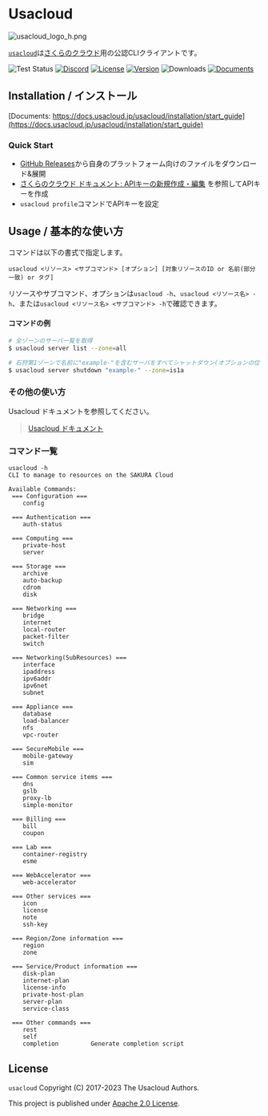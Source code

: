 # Usacloud

![usacloud_logo_h.png](usacloud_logo_h.png)

[`usacloud`](https://github.com/sacloud/usacloud)は[さくらのクラウド](http://cloud.sakura.ad.jp/index.html)用の公認CLIクライアントです。  

![Test Status](https://github.com/sacloud/usacloud/workflows/Tests/badge.svg)
[![Discord](https://img.shields.io/badge/Discord-SAKURA%20Users-blue)](https://discord.gg/yUEDN8hbMf)
[![License](https://img.shields.io/github/license/sacloud/usacloud)](LICENSE.txt)
[![Version](https://img.shields.io/github/v/tag/sacloud/usacloud)](https://github.com/sacloud/usacloud/releases/latest)
![Downloads](https://img.shields.io/github/downloads/sacloud/usacloud/total)
[![Documents](https://img.shields.io/badge/docs-Documents%20%20for%20Usacloud-green)](https://docs.usacloud.jp/usacloud)

## Installation / インストール

[Documents: https://docs.usacloud.jp/usacloud/installation/start_guide](https://docs.usacloud.jp/usacloud/installation/start_guide)

### Quick Start

- [GitHub Releases](https://github.com/sacloud/usacloud/releases/latest)から自身のプラットフォーム向けのファイルをダウンロード&展開
- [さくらのクラウド ドキュメント: APIキーの新規作成・編集](https://manual.sakura.ad.jp/cloud/api/apikey.html#id3) を参照してAPIキーを作成
- `usacloud profile`コマンドでAPIキーを設定

## Usage / 基本的な使い方

コマンドは以下の書式で指定します。

    usacloud <リソース> <サブコマンド> [オプション] [対象リソースのID or 名前(部分一致) or タグ]

リソースやサブコマンド、オプションは`usacloud -h`、`usacloud <リソース名> -h`、または`usacloud <リソース名> <サブコマンド> -h`で確認できます。

#### コマンドの例

```bash
# 全ゾーンのサーバ一覧を取得
$ usacloud server list --zone=all

# 石狩第1ゾーンで名前に"example-"を含むサーバをすべてシャットダウン(オプションの位置は引数の後ろでもOK)
$ usacloud server shutdown "example-" --zone=is1a
```

### その他の使い方

Usacloud ドキュメントを参照してください。
> [Usacloud ドキュメント](https://docs.usacloud.jp/usacloud)

### コマンド一覧

```shell
usacloud -h
CLI to manage to resources on the SAKURA Cloud

Available Commands:
 === Configuration ===
    config             

 === Authentication ===
    auth-status        

 === Computing ===
    private-host       
    server             

 === Storage ===
    archive            
    auto-backup        
    cdrom              
    disk               

 === Networking ===
    bridge             
    internet           
    local-router       
    packet-filter      
    switch             

 === Networking(SubResources) ===
    interface          
    ipaddress          
    ipv6addr           
    ipv6net            
    subnet             

 === Appliance ===
    database           
    load-balancer      
    nfs                
    vpc-router         

 === SecureMobile ===
    mobile-gateway     
    sim                

 === Common service items ===
    dns                
    gslb               
    proxy-lb           
    simple-monitor     

 === Billing ===
    bill               
    coupon             

 === Lab ===
    container-registry 
    esme               

 === WebAccelerator ===
    web-accelerator    

 === Other services ===
    icon               
    license            
    note               
    ssh-key            

 === Region/Zone information ===
    region             
    zone               

 === Service/Product information ===
    disk-plan          
    internet-plan      
    license-info       
    private-host-plan  
    server-plan        
    service-class      

 === Other commands ===
    rest               
    self               
    completion         Generate completion script
```

## License

 `usacloud` Copyright (C) 2017-2023 The Usacloud Authors.

  This project is published under [Apache 2.0 License](LICENSE.txt).
